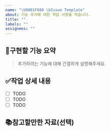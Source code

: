 ```yaml
---
name: "\U0001F680 \bIssue Template"
about: 기능 추가에 대한 작업 사항을 적습니다.
title: ""
labels: ""
assignees: ""
---
```


## 📄구현할 기능 요약

> 추가하려는 기능에 대해 간결하게 설명해주세요.

## ✅작업 상세 내용

- [ ] TODO
- [ ] TODO
- [ ] TODO

## 📚참고할만한 자료(선택)
